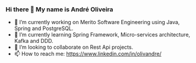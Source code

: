 ### Hi there 👋 My name is André Oliveira

- 🔭 I’m currently working on Merito Software Engineering using Java, Spring and PostgreSQL.
- 🌱 I’m currently learning Spring Framework, Micro-services architecture, Kafka and DDD.
- 👯 I’m looking to collaborate on Rest Api projects.
- 📫 How to reach me: https://www.linkedin.com/in/olivandre/
